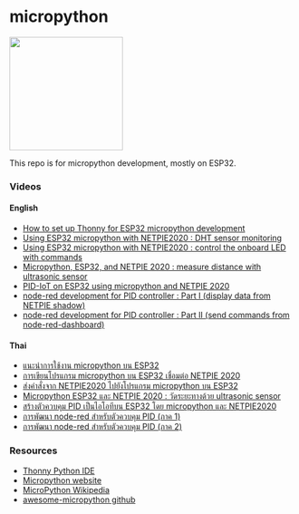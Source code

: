 # micropython

<img src="https://upload.wikimedia.org/wikipedia/commons/4/4e/Micropython-logo.svg" width=200 />

This repo is for micropython development, mostly on ESP32. 

### Videos

#### English

<ul>
  <li /><a href="https://youtu.be/qHRnWYduEy4">How to set up Thonny for ESP32 micropython development</a>
  <li /><a href="https://youtu.be/hJwfbbsCZRw">Using ESP32 micropython with NETPIE2020 : DHT sensor monitoring</a>
  <li /><a href="https://youtu.be/pD4GD9SrEfI">Using ESP32 micropython with NETPIE2020 : control the onboard LED with commands</a> 
  <li /><a href="https://youtu.be/cEXGIFc1Q3U">Micropython, ESP32, and NETPIE 2020 : measure distance with ultrasonic sensor</a>
  <li /><a href="https://youtu.be/RFvvzNPsUYE">PID-IoT on ESP32 using micropython and NETPIE 2020</a>
  <li /><a href="https://youtu.be/u-3wP7fuzqk">node-red development for PID controller : Part I (display data from NETPIE shadow)</a>
  <li /><a href="https://youtu.be/sXBXQZQnEA0">node-red development for PID controller : Part II (send commands from node-red-dashboard)</a>
</ul>

#### Thai

<ul>
  <li /><a href="https://youtu.be/M_PfTcezMCQ">แนะนำการใช้งาน micropython บน ESP32</a>
  <li /><a href="https://youtu.be/aUiiuEsk-qc">การเขียนโปรแกรม micropython บน ESP32 เชื่อมต่อ NETPIE 2020</a> 
  <li /><a href="https://youtu.be/xdZUz6D67D4">ส่งคำสั่งจาก NETPIE2020 ไปยังโปรแกรม micropython บน ESP32</a>  
  <li /><a href="https://youtu.be/fWDD4oBgnJs">Micropython ESP32 และ NETPIE 2020 : วัดระยะทางด้วย ultrasonic sensor</a> 
  <li /><a href="https://youtu.be/DP8pD9pgssc">สร้างตัวควบคุม PID เป็นไอโอทีบน ESP32 โดย micropython และ NETPIE2020</a>
  <li /><a href="https://o365ku-my.sharepoint.com/:v:/g/personal/varodom_t_live_ku_th/EQ7nzxv5dvVOiQBeaIDU-qIBY_kJcIcERQRa0MaMpts2Rw?e=zBeY9M">การพัฒนา node-red สำหรับตัวควบคุม PID (ภาค 1)</a>
  <li /><a href="https://o365ku-my.sharepoint.com/:v:/g/personal/varodom_t_live_ku_th/EROPuo7fvqxNpT7aHXN5gR4BgRwzyp3lltofCdbzuG9x-A?e=O8QU9d">การพัฒนา node-red สำหรับตัวควบคุม PID (ภาค 2)</a>
</ul>

### Resources
<ul>
  <li /><a href="https://thonny.org/">Thonny Python IDE</a>
  <li /><a href="https://thonny.org/">Micropython website</a>
  <li /><a href="https://en.wikipedia.org/wiki/MicroPython">MicroPython Wikipedia</a>
  <li /><a href="https://github.com/mcauser/awesome-micropython"> awesome-micropython github</a>
</ul>
